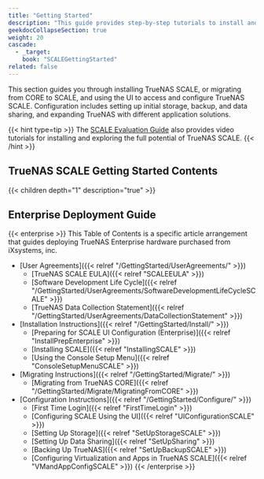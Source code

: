 ```yaml
---
title: "Getting Started"
description: "This guide provides step-by-step tutorials to install and configure SCALE. An additional guide shows how to apply and configure SCALE Enterprise licensed systems."
geekdocCollapseSection: true
weight: 20
cascade:
  - _target:
    book: "SCALEGettingStarted"
related: false
---
```


This section guides you through installing TrueNAS SCALE, or migrating from CORE to SCALE, and using the UI to access and configure TrueNAS SCALE.
Configuration includes setting up initial storage, backup, and data sharing, and expanding TrueNAS with different application solutions.

{{< hint type=tip >}}
The [SCALE Evaluation Guide](https://www.truenas.com/evaluating-truenas-scale/) also provides video tutorials for installing and exploring the full potential of TrueNAS SCALE.
{{< /hint >}}

<div class="noprint">

## TrueNAS SCALE Getting Started Contents

{{< children depth="1" description="true" >}}

## Enterprise Deployment Guide

{{< enterprise >}}
This Table of Contents is a specific article arrangement that guides deploying TrueNAS Enterprise hardware purchased from iXsystems, inc.

* [User Agreements]({{< relref "/GettingStarted/UserAgreements/" >}})
  * [TrueNAS SCALE EULA]({{< relref "SCALEEULA" >}})
  * [Software Development Life Cycle]({{< relref "/GettingStarted/UserAgreements/SoftwareDevelopmentLifeCycleSCALE" >}})
  * [TrueNAS Data Collection Statement]({{< relref "/GettingStarted/UserAgreements/DataCollectionStatement" >}})
* [Installation Instructions]({{< relref "/GettingStarted/Install/" >}})
  * [Preparing for SCALE UI Configuration (Enterprise)]({{< relref "InstallPrepEnterprise" >}})
  * [Installing SCALE]({{< relref "InstallingSCALE" >}})
  * [Using the Console Setup Menu]({{< relref "ConsoleSetupMenuSCALE" >}})
* [Migrating Instructions]({{< relref "/GettingStarted/Migrate/" >}})
  * [Migrating from TrueNAS CORE]({{< relref "/GettingStarted/Migrate/MigratingFromCORE" >}})
* [Configuration Instructions]({{< relref "/GettingStarted/Configure/" >}})
  * [First Time Login]({{< relref "FirstTimeLogin" >}})
  * [Configuring SCALE Using the UI]({{< relref "UIConfigurationSCALE" >}})
  * [Setting Up Storage]({{< relref "SetUpStorageSCALE" >}})
  * [Setting Up Data Sharing]({{< relref "SetUpSharing" >}})
  * [Backing Up TrueNAS]({{< relref "SetUpBackupSCALE" >}})
  * [Configuring Virtualization and Apps in TrueNAS SCALE]({{< relref "VMandAppConfigSCALE" >}})
{{< /enterprise >}}

</div>
